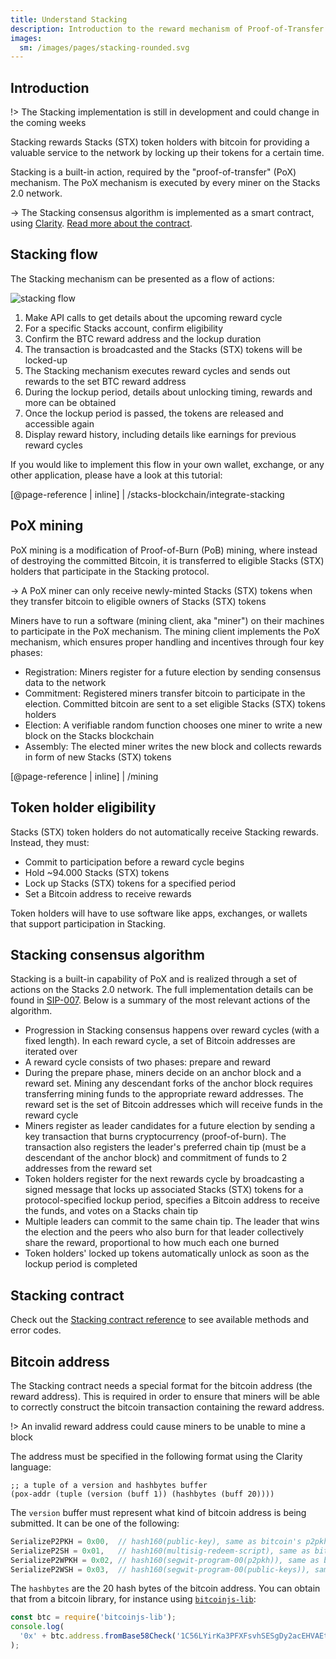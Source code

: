 ```yaml
---
title: Understand Stacking
description: Introduction to the reward mechanism of Proof-of-Transfer
images:
  sm: /images/pages/stacking-rounded.svg
---
```


## Introduction

!> The Stacking implementation is still in development and could change in the coming weeks

Stacking rewards Stacks (STX) token holders with bitcoin for providing a valuable service to the network by locking up their tokens for a certain time.

Stacking is a built-in action, required by the "proof-of-transfer" (PoX) mechanism. The PoX mechanism is executed by every miner on the Stacks 2.0 network.

-> The Stacking consensus algorithm is implemented as a smart contract, using [Clarity](/smart-contracts/overview). [Read more about the contract](#stacking-contract).

## Stacking flow

The Stacking mechanism can be presented as a flow of actions:

![stacking flow](/images/stacking-illustration.png)

1. Make API calls to get details about the upcoming reward cycle
2. For a specific Stacks account, confirm eligibility
3. Confirm the BTC reward address and the lockup duration
4. The transaction is broadcasted and the Stacks (STX) tokens will be locked-up
5. The Stacking mechanism executes reward cycles and sends out rewards to the set BTC reward address
6. During the lockup period, details about unlocking timing, rewards and more can be obtained
7. Once the lockup period is passed, the tokens are released and accessible again
8. Display reward history, including details like earnings for previous reward cycles

If you would like to implement this flow in your own wallet, exchange, or any other application, please have a look at this tutorial:

[@page-reference | inline]
| /stacks-blockchain/integrate-stacking

## PoX mining

PoX mining is a modification of Proof-of-Burn (PoB) mining, where instead of destroying the committed Bitcoin, it is transferred to eligible Stacks (STX) holders that participate in the Stacking protocol.

-> A PoX miner can only receive newly-minted Stacks (STX) tokens when they transfer bitcoin to eligible owners of Stacks (STX) tokens

Miners have to run a software (mining client, aka "miner") on their machines to participate in the PoX mechanism. The mining client implements the PoX mechanism, which ensures proper handling and incentives through four key phases:

- Registration: Miners register for a future election by sending consensus data to the network
- Commitment: Registered miners transfer bitcoin to participate in the election. Committed bitcoin are sent to a set eligible Stacks (STX) tokens holders
- Election: A verifiable random function chooses one miner to write a new block on the Stacks blockchain
- Assembly: The elected miner writes the new block and collects rewards in form of new Stacks (STX) tokens

[@page-reference | inline]
| /mining

## Token holder eligibility

Stacks (STX) token holders do not automatically receive Stacking rewards. Instead, they must:

- Commit to participation before a reward cycle begins
- Hold ~94.000 Stacks (STX) tokens
- Lock up Stacks (STX) tokens for a specified period
- Set a Bitcoin address to receive rewards

Token holders will have to use software like apps, exchanges, or wallets that support participation in Stacking.

## Stacking consensus algorithm

Stacking is a built-in capability of PoX and is realized through a set of actions on the Stacks 2.0 network. The full implementation details can be found in [SIP-007](https://github.com/blockstack/stacks-blockchain/blob/develop/sip/sip-007-stacking-consensus.md). Below is a summary of the most relevant actions of the algorithm.

- Progression in Stacking consensus happens over reward cycles (with a fixed length). In each reward cycle, a set of Bitcoin addresses are iterated over
- A reward cycle consists of two phases: prepare and reward
- During the prepare phase, miners decide on an anchor block and a reward set. Mining any descendant forks of the anchor block requires transferring mining funds to the appropriate reward addresses. The reward set is the set of Bitcoin addresses which will receive funds in the reward cycle
- Miners register as leader candidates for a future election by sending a key transaction that burns cryptocurrency (proof-of-burn). The transaction also registers the leader's preferred chain tip (must be a descendant of the anchor block) and commitment of funds to 2 addresses from the reward set
- Token holders register for the next rewards cycle by broadcasting a signed message that locks up associated Stacks (STX) tokens for a protocol-specified lockup period, specifies a Bitcoin address to receive the funds, and votes on a Stacks chain tip
- Multiple leaders can commit to the same chain tip. The leader that wins the election and the peers who also burn for that leader collectively share the reward, proportional to how much each one burned
- Token holders' locked up tokens automatically unlock as soon as the lockup period is completed

## Stacking contract

Check out the [Stacking contract reference](/references/stacking-contract) to see available methods and error codes.

## Bitcoin address

The Stacking contract needs a special format for the bitcoin address (the reward address). This is required in order to ensure that miners will be able to correctly construct the bitcoin transaction containing the reward address.

!> An invalid reward address could cause miners to be unable to mine a block

The address must be specified in the following format using the Clarity language:

```clar
;; a tuple of a version and hashbytes buffer
(pox-addr (tuple (version (buff 1)) (hashbytes (buff 20))))
```

The `version` buffer must represent what kind of bitcoin address is being submitted. It can be one of the following:

```js
SerializeP2PKH = 0x00,  // hash160(public-key), same as bitcoin's p2pkh
SerializeP2SH = 0x01,   // hash160(multisig-redeem-script), same as bitcoin's multisig p2sh
SerializeP2WPKH = 0x02, // hash160(segwit-program-00(p2pkh)), same as bitcoin's p2sh-p2wpkh
SerializeP2WSH = 0x03,  // hash160(segwit-program-00(public-keys)), same as bitcoin's p2sh-p2wsh
```

The `hashbytes` are the 20 hash bytes of the bitcoin address. You can obtain that from a bitcoin library, for instance using [`bitcoinjs-lib`](https://github.com/bitcoinjs/bitcoinjs-lib):

```js
const btc = require('bitcoinjs-lib');
console.log(
  '0x' + btc.address.fromBase58Check('1C56LYirKa3PFXFsvhSESgDy2acEHVAEt6').hash.toString('hex')
);
```
